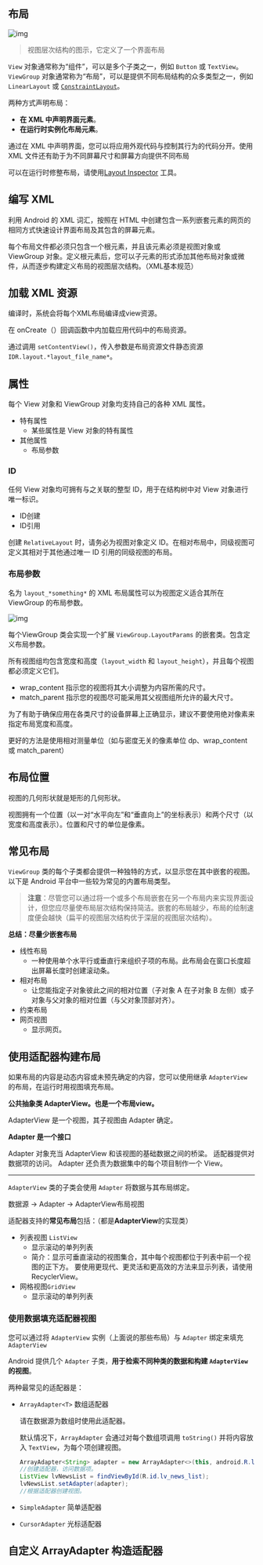 ## 布局

![img](https://developer.android.com/images/viewgroup_2x.png)

> 视图层次结构的图示，它定义了一个界面布局

`View` 对象通常称为“组件”，可以是多个子类之一，例如 `Button` 或 `TextView`。`ViewGroup` 对象通常称为“布局”，可以是提供不同布局结构的众多类型之一，例如 `LinearLayout` 或 [`ConstraintLayout`](https://developer.android.com/reference/androidx/constraintlayout/widget/ConstraintLayout)。

两种方式声明布局：

- **在 XML 中声明界面元素**。
- **在运行时实例化布局元素**。

通过在 XML 中声明界面，您可以将应用外观代码与控制其行为的代码分开。使用 XML 文件还有助于为不同屏幕尺寸和屏幕方向提供不同布局

可以在运行时修整布局，请使用[Layout Inspector](https://developer.android.com/studio/debug/layout-inspector) 工具。

## 编写 XML

利用 Android 的 XML 词汇，按照在 HTML 中创建包含一系列嵌套元素的网页的相同方式快速设计界面布局及其包含的屏幕元素。

每个布局文件都必须只包含一个根元素，并且该元素必须是视图对象或 ViewGroup 对象。定义根元素后，您可以子元素的形式添加其他布局对象或微件，从而逐步构建定义布局的视图层次结构。（XML基本规范）

## 加载 XML 资源

编译时，系统会将每个XML布局编译成view资源。

在 onCreate（）回调函数中内加载应用代码中的布局资源。

通过调用 `setContentView()`，传入参数是布局资源文件静态资源`IDR.layout.*layout_file_name*`。

## 属性

每个 View 对象和 ViewGroup 对象均支持自己的各种 XML 属性。

- 特有属性
  - 某些属性是 View 对象的特有属性
- 其他属性
  - 布局参数

### ID

任何 View 对象均可拥有与之关联的整型 ID，用于在结构树中对 View 对象进行唯一标识。

- ID创建
- ID引用

创建 `RelativeLayout` 时，请务必为视图对象定义 ID。在相对布局中，同级视图可定义其相对于其他通过唯一 ID 引用的同级视图的布局。

### 布局参数

名为 `layout_*something*` 的 XML 布局属性可以为视图定义适合其所在 ViewGroup 的布局参数。

![img](https://developer.android.com/images/layoutparams.png)

每个ViewGroup 类会实现一个扩展 `ViewGroup.LayoutParams` 的嵌套类。包含定义布局参数。

所有视图组均包含宽度和高度（`layout_width` 和 `layout_height`），并且每个视图都必须定义它们。

- wrap_content 指示您的视图将其大小调整为内容所需的尺寸。
- match_parent 指示您的视图尽可能采用其父视图组所允许的最大尺寸。

为了有助于确保应用在各类尺寸的设备屏幕上正确显示，建议不要使用绝对像素来指定布局宽度和高度。

更好的方法是使用相对测量单位（如与密度无关的像素单位 dp、wrap_content 或 match_parent）

## 布局位置

视图的几何形状就是矩形的几何形状。

视图拥有一个位置（以一对“水平向左”和“垂直向上”的坐标表示）和两个尺寸（以宽度和高度表示）。位置和尺寸的单位是像素。

## 常见布局

`ViewGroup` 类的每个子类都会提供一种独特的方式，以显示您在其中嵌套的视图。以下是 Android 平台中一些较为常见的内置布局类型。

> **注意**：尽管您可以通过将一个或多个布局嵌套在另一个布局内来实现界面设计，但您应尽量使布局层次结构保持简洁。嵌套的布局越少，布局的绘制速度便会越快（扁平的视图层次结构优于深层的视图层次结构）。

**总结：尽量少嵌套布局**

- 线性布局
  - 一种使用单个水平行或垂直行来组织子项的布局。此布局会在窗口长度超出屏幕长度时创建滚动条。
- 相对布局
  - 让您能指定子对象彼此之间的相对位置（子对象 A 在子对象 B 左侧）或子对象与父对象的相对位置（与父对象顶部对齐）。
- 约束布局
- 网页视图
  - 显示网页。

## 使用适配器构建布局

如果布局的内容是动态内容或未预先确定的内容，您可以使用继承 `AdapterView` 的布局，在运行时用视图填充布局。

**公共抽象类 AdapterView。也是一个布局view。**

AdapterView 是一个视图，其子视图由 Adapter 确定。

**Adapter 是一个接口**

Adapter 对象充当 AdapterView 和该视图的基础数据之间的桥梁。 适配器提供对数据项的访问。 Adapter 还负责为数据集中的每个项目制作一个 View。

--- ---

`AdapterView` 类的子类会使用 `Adapter` 将数据与其布局绑定。

数据源 -> Adapter -> AdapterView布局视图	

适配器支持的**常见布局**包括：（都是**AdapterView**的实现类）

- 列表视图 `ListView` 
  - 显示滚动的单列列表
  - 简介：显示可垂直滚动的视图集合，其中每个视图都位于列表中前一个视图的正下方。 要使用更现代、更灵活和更高效的方法来显示列表，请使用 RecyclerView。
- 网格视图`GridView`
  - 显示滚动的单列列表

### 使用数据填充适配器视图

您可以通过将 `AdapterView` 实例（上面说的那些布局）与 `Adapter` 绑定来填充 `AdapterView`

Android 提供几个 `Adapter` 子类，**用于检索不同种类的数据和构建 `AdapterView` 的视图**。

两种最常见的适配器是：

- `ArrayAdapter<T>` 数组适配器

  请在数据源为数组时使用此适配器。

  默认情况下，`ArrayAdapter` 会通过对每个数组项调用 `toString()` 并将内容放入 `TextView`，为每个项创建视图。

  ```java
  ArrayAdapter<String> adapter = new ArrayAdapter<>(this, android.R.layout.simple_list_item_1, titles);
  //创建适配器，访问数据项。
  ListView lvNewsList = findViewById(R.id.lv_news_list);
  lvNewsList.setAdapter(adapter);
  //根据适配器创建视图。
  ```

- `SimpleAdapter` 简单适配器

- `CursorAdapter` 光标适配器

## 自定义 ArrayAdapter 构造适配器

